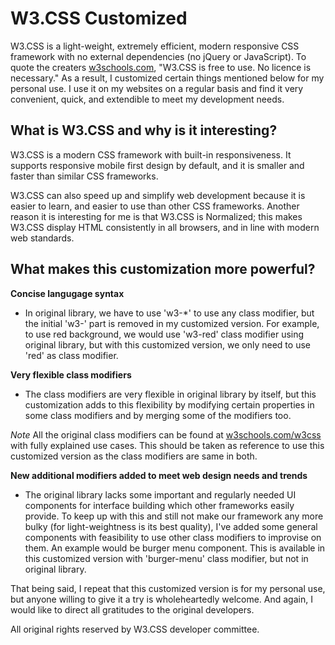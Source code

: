 # W3.CSS Customized
W3.CSS is a light-weight, extremely efficient, modern responsive CSS framework with no external dependencies (no jQuery or JavaScript). To quote the creaters [w3schools.com](https://www.w3schools.com/w3css/default.asp), "W3.CSS is free to use. No licence is necessary." As a result, I customized certain things mentioned below for my personal use. I use it on my websites on a regular basis and find it very convenient, quick, and extendible to meet my development needs.

## What is W3.CSS and why is it interesting?
W3.CSS is a modern CSS framework with built-in responsiveness. It supports responsive mobile first design by default, and it is smaller and faster than similar CSS frameworks.

W3.CSS can also speed up and simplify web development because it is easier to learn, and easier to use than other CSS frameworks. Another reason it is interesting for me is that W3.CSS is Normalized; this makes W3.CSS display HTML consistently in all browsers, and in line with modern web standards.

## What makes this customization more powerful?
**Concise langugage syntax**
- In original library, we have to use 'w3-\*' to use any class modifier, but the initial 'w3-' part is removed in my customized version. For example, to use red background, we would use 'w3-red' class modifier using original library, but with this customized version, we only need to use 'red' as class modifier.

**Very flexible class modifiers**
- The class modifiers are very flexible in original library by itself, but this customization adds to this flexibility by modifying certain properties in some class modifiers and by merging some of the modifiers too.

_*Note*_ All the original class modifiers can be found at [w3schools.com/w3css](https://www.w3schools.com/w3css/default.asp) with fully explained use cases. This should be taken as reference to use this customized version as the class modifiers are same in both.

**New additional modifiers added to meet web design needs and trends**
- The original library lacks some important and regularly needed UI components for interface building which other frameworks easily provide. To keep up with this and still not make our framework any more bulky (for light-weightness is its best quality), I've added some general components with feasibility to use other class modifiers to improvise on them. An example would be burger menu component. This is available in this customized version with 'burger-menu' class modifier, but not in original library.

That being said, I repeat that this customized version is for my personal use, but anyone willing to give it a try is wholeheartedly welcome. And again, I would like to direct all gratitudes to the original developers.

All original rights reserved by W3.CSS developer committee.
